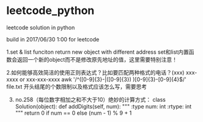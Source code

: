 # leetcode_python
leetcode solution in python

build in 2017/06/30 1:00 for leetcode

1.set & list funciton return new object with different address
set和list内置函数会返回一个新的object而不是修改原先地址的值，这里需要特别注意！

2.如何能够高效简洁的使用正则表达式？比如要匹配两种格式的电话？(xxx) xxx-xxxx or xxx-xxx-xxxx
awk '/^([0-9]{3}-|\([0-9]{3}\) )[0-9]{3}-[0-9]{4}$/' file.txt 开头结尾的个数限制以及格式应该怎么写，需要思考

3. no.258（每位数字相加之和不大于10）绝妙的计算方式：
class Solution(object):
    def addDigits(self, num):
        """
        :type num: int
        :rtype: int
        """
        return 0 if num == 0 else (num - 1) % 9 + 1
